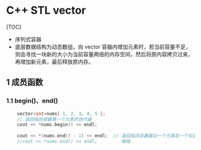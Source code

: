 # C++ STL vector
[TOC]
- 序列式容器
- 底层数据结构为动态数组，向 vector 容器内增加元素时，若当前容量不足，则会寻找一块新的大小为当前容量两倍的内存空间，然后将原内容拷贝过来，再增加新元素，最后释放原内存。
## 1 成员函数
### 1.1 begin()、end()
```C++
    vector<int>nums{ 1, 2, 3, 4, 5 };
    // 返回指向容器第一个元素的迭代器
    cout << *nums.begin() << endl;
          
    cout << *(nums.end() - 1) << endl;  // 返回指向容器最后一个元素后一个位置的迭代器
    //cout << *nums.end() << endl;         报错
```